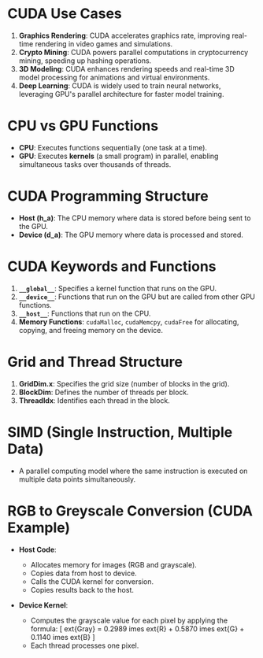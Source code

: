 
# CUDA Use Cases
1. **Graphics Rendering**: CUDA accelerates graphics rate, improving real-time rendering in video games and simulations.
2. **Crypto Mining**: CUDA powers parallel computations in cryptocurrency mining, speeding up hashing operations.
3. **3D Modeling**: CUDA enhances rendering speeds and real-time 3D model processing for animations and virtual environments.
4. **Deep Learning**: CUDA is widely used to train neural networks, leveraging GPU's parallel architecture for faster model training.

# CPU vs GPU Functions
- **CPU**: Executes functions sequentially (one task at a time).
- **GPU**: Executes **kernels** (a small program) in parallel, enabling simultaneous tasks over thousands of threads.

# CUDA Programming Structure
- **Host (h_a)**: The CPU memory where data is stored before being sent to the GPU.
- **Device (d_a)**: The GPU memory where data is processed and stored.

# CUDA Keywords and Functions
1. **`__global__`**: Specifies a kernel function that runs on the GPU.
2. **`__device__`**: Functions that run on the GPU but are called from other GPU functions.
3. **`__host__`**: Functions that run on the CPU.
4. **Memory Functions**: `cudaMalloc`, `cudaMemcpy`, `cudaFree` for allocating, copying, and freeing memory on the device.

# Grid and Thread Structure
1. **GridDim.x**: Specifies the grid size (number of blocks in the grid).
2. **BlockDim**: Defines the number of threads per block.
3. **ThreadIdx**: Identifies each thread in the block.

# SIMD (Single Instruction, Multiple Data)
- A parallel computing model where the same instruction is executed on multiple data points simultaneously.

# RGB to Greyscale Conversion (CUDA Example)
- **Host Code**:
  - Allocates memory for images (RGB and grayscale).
  - Copies data from host to device.
  - Calls the CUDA kernel for conversion.
  - Copies results back to the host.
  
- **Device Kernel**:
  - Computes the grayscale value for each pixel by applying the formula:
    \[
    	ext{Gray} = 0.2989 	imes 	ext{R} + 0.5870 	imes 	ext{G} + 0.1140 	imes 	ext{B}
    \]
  - Each thread processes one pixel.
